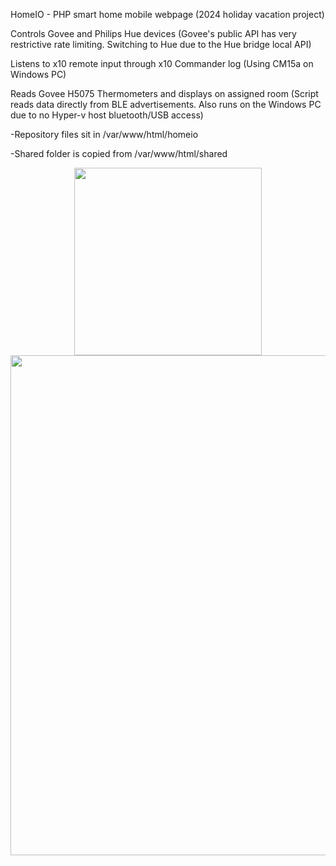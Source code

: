 HomeIO - PHP smart home mobile webpage (2024 holiday vacation project)

Controls Govee and Philips Hue devices (Govee's public API has very restrictive rate limiting. Switching to Hue due to the Hue bridge local API)

Listens to x10 remote input through x10 Commander log (Using CM15a on Windows PC)

Reads Govee H5075 Thermometers and displays on assigned room (Script reads data directly from BLE advertisements. Also runs on the Windows PC due to no Hyper-v host bluetooth/USB access)

-Repository files sit in /var/www/html/homeio

-Shared folder is copied from /var/www/html/shared

<div align="center">
    <img src="/../master/assets/images/HomeIO-mobile.png" width="300px"</img> 
</div>
<div align="center">
    <img src="/../master/assets/images/HomeIO-full.png" width="800px"</img> 
</div>
